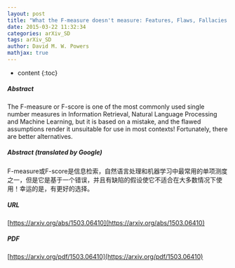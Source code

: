 ```yaml
---
layout: post
title: "What the F-measure doesn't measure: Features, Flaws, Fallacies and Fixes"
date: 2015-03-22 11:32:34
categories: arXiv_SD
tags: arXiv_SD
author: David M. W. Powers
mathjax: true
---
```


* content
{:toc}

##### Abstract
The F-measure or F-score is one of the most commonly used single number measures in Information Retrieval, Natural Language Processing and Machine Learning, but it is based on a mistake, and the flawed assumptions render it unsuitable for use in most contexts! Fortunately, there are better alternatives.

##### Abstract (translated by Google)
F-measure或F-score是信息检索，自然语言处理和机器学习中最常用的单项测度之一，但是它是基于一个错误，并且有缺陷的假设使它不适合在大多数情况下使用！幸运的是，有更好的选择。

##### URL
[https://arxiv.org/abs/1503.06410](https://arxiv.org/abs/1503.06410)

##### PDF
[https://arxiv.org/pdf/1503.06410](https://arxiv.org/pdf/1503.06410)

